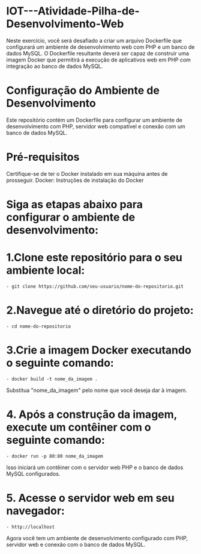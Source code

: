 # IOT---Atividade-Pilha-de-Desenvolvimento-Web
Neste exercício, você será desafiado a criar um arquivo Dockerfile que
configurará um ambiente de desenvolvimento web com PHP e um banco de
dados MySQL. O Dockerfile resultante deverá ser capaz de construir uma
imagem Docker que permitirá a execução de aplicativos web em PHP com
integração ao banco de dados MySQL.

# Configuração do Ambiente de Desenvolvimento
Este repositório contém um Dockerfile para configurar um ambiente de desenvolvimento com PHP, servidor web compatível e conexão com um banco de dados MySQL.

# Pré-requisitos
Certifique-se de ter o Docker instalado em sua máquina antes de prosseguir.
Docker: Instruções de instalação do Docker

# Siga as etapas abaixo para configurar o ambiente de desenvolvimento:
# 1.Clone este repositório para o seu ambiente local: 
    - git clone https://github.com/seu-usuario/nome-do-repositorio.git

# 2.Navegue até o diretório do projeto:
    - cd nome-do-repositorio

# 3.Crie a imagem Docker executando o seguinte comando:
    - docker build -t nome_da_imagem .
Substitua "nome_da_imagem" pelo nome que você deseja dar à imagem.

# 4. Após a construção da imagem, execute um contêiner com o seguinte comando:
    - docker run -p 80:80 nome_da_imagem
Isso iniciará um contêiner com o servidor web PHP e o banco de dados MySQL configurados.

# 5. Acesse o servidor web em seu navegador:
    - http://localhost
Agora você tem um ambiente de desenvolvimento configurado com PHP, servidor web e conexão com o banco de dados MySQL.
